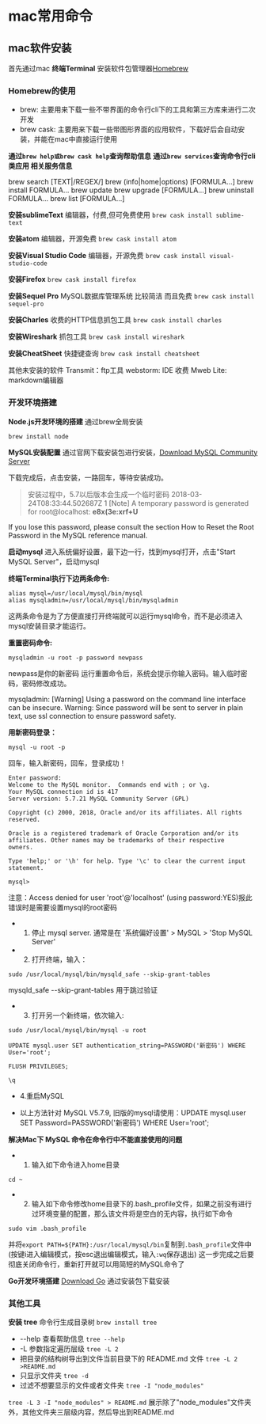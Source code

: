 # mac常用命令

## mac软件安装 
首先通过mac **终端Terminal** 安装软件包管理器[Homebrew](https://brew.sh/index_zh-cn)

### Homebrew的使用

* brew: 主要用来下载一些不带界面的命令行cli下的工具和第三方库来进行二次开发
* brew cask: 主要用来下载一些带图形界面的应用软件，下载好后会自动安装，并能在mac中直接运行使用

**通过`brew help或brew cask help`查询帮助信息**
**通过`brew services`查询命令行cli类应用 相关服务信息**


>
brew search [TEXT|/REGEX/]
brew (info|home|options) [FORMULA...]
brew install FORMULA...
brew update
brew upgrade [FORMULA...]
brew uninstall FORMULA...
brew list [FORMULA...]

**安装sublimeText**
编辑器，付费,但可免费使用
`brew cask install sublime-text`

**安装atom**
编辑器，开源免费
`brew cask install atom`

**安装Visual Studio Code**
编辑器，开源免费
`brew cask install visual-studio-code`

**安装Firefox**
`brew cask install firefox`

**安装Sequel Pro**
MySQL数据库管理系统 比较简洁 而且免费
`brew cask install sequel-pro`

**安装Charles**
收费的HTTP信息抓包工具
`brew cask install charles`

**安装Wireshark**
抓包工具
`brew cask install wireshark`

**安装CheatSheet**
快捷键查询
`brew cask install cheatsheet`

其他未安装的软件
Transmit：ftp工具
webstorm: IDE 收费
Mweb Lite: markdown编辑器

### 开发环境搭建

**Node.js开发环境的搭建**
通过brew全局安装

`brew install node`

**MySQL安装配置**
通过官网下载安装包进行安装，[Download MySQL Community Server](https://dev.mysql.com/downloads/mysql/)

下载完成后，点击安装，一路回车，等待安装成功。
> 安装过程中，5.7以后版本会生成一个临时密码
> 2018-03-24T08:33:44.502687Z 1 [Note] A temporary password is generated for root@localhost: **e8x(3e:xrf+U**
>
If you lose this password, please consult the section How to Reset the Root Password in the MySQL reference manual.

**启动mysql**
进入系统偏好设置，最下边一行，找到mysql打开，点击"Start MySQL Server"，启动mysql

**终端Terminal执行下边两条命令:**

```
alias mysql=/usr/local/mysql/bin/mysql
alias mysqladmin=/usr/local/mysql/bin/mysqladmin
```

这两条命令是为了方便直接打开终端就可以运行mysql命令，而不是必须进入mysql安装目录才能运行。

**重置密码命令:**

`mysqladmin -u root -p password newpass`

newpass是你的新密码
运行重置命令后，系统会提示你输入密码。输入临时密码，密码修改成功。

mysqladmin: [Warning] Using a password on the command line interface can be insecure.
Warning: Since password will be sent to server in plain text, use ssl connection to ensure password safety.

**用新密码登录：**

`mysql -u root -p`

回车，输入新密码，回车，登录成功！

```
Enter password: 
Welcome to the MySQL monitor.  Commands end with ; or \g.
Your MySQL connection id is 417
Server version: 5.7.21 MySQL Community Server (GPL)

Copyright (c) 2000, 2018, Oracle and/or its affiliates. All rights reserved.

Oracle is a registered trademark of Oracle Corporation and/or its
affiliates. Other names may be trademarks of their respective
owners.

Type 'help;' or '\h' for help. Type '\c' to clear the current input statement.

mysql> 
```

注意：Access denied for user 'root'@'localhost' (using password:YES)报此错误时是需要设置mysql的root密码

* 1. 停止 mysql server.  通常是在 '系统偏好设置' > MySQL > 'Stop MySQL Server'
* 2. 打开终端，输入：

`sudo /usr/local/mysql/bin/mysqld_safe --skip-grant-tables`

mysqld_safe --skip-grant-tables 用于跳过验证

* 3. 打开另一个新终端，依次输入:

```
sudo /usr/local/mysql/bin/mysql -u root

UPDATE mysql.user SET authentication_string=PASSWORD('新密码') WHERE User='root';

FLUSH PRIVILEGES;

\q
```

* 4.重启MySQL

* 以上方法针对 MySQL V5.7.9, 旧版的mysql请使用：UPDATE mysql.user SET Password=PASSWORD('新密码') WHERE User='root';

**解决Mac下 MySQL 命令在命令行中不能直接使用的问题**

* 1. 输入如下命令进入home目录

`cd ~`

* 2. 输入如下命令修改home目录下的.bash_profile文件，如果之前没有进行过环境变量的配置，那么该文件将是空白的无内容，执行如下命令

`sudo vim .bash_profile`

并将`export PATH=${PATH}:/usr/local/mysql/bin`复制到`.bash_profile`文件中(按键i进入编辑模式，按esc退出编辑模式，输入` :wq `保存退出)
这一步完成之后要彻底关闭命令行，重新打开就可以用简短的MySQL命令了





**Go开发环境搭建**
[Download Go](https://golang.org/dl/)
通过安装包下载安装



### 其他工具

**安装 tree**
命令行生成目录树
`brew install tree`

> 
  * --help 查看帮助信息 `tree --help`
  * -L 参数指定遍历层级 `tree -L 2`
  * 把目录的结构树导出到文件当前目录下的 README.md 文件 `tree -L 2 >README.md`
  * 只显示文件夹 `tree -d`
  * 过滤不想要显示的文件或者文件夹 `tree -I "node_modules"`


`tree -L 3 -I "node_modules" > README.md`
展示除了"node_modules"文件夹外，其他文件夹三层级内容，然后导出到README.md


